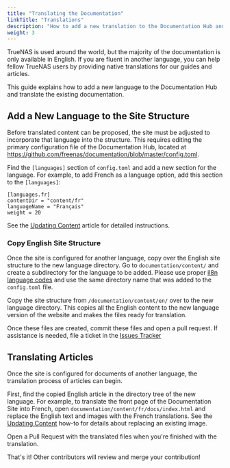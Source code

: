 ```yaml
---
title: "Translating the Documentation"
linkTitle: "Translations"
description: "How to add a new translation to the Documentation Hub and begin translating articles."
weight: 3
---
```


TrueNAS is used around the world, but the majority of the documentation is only available in English. If you are fluent in another language, you can help fellow TrueNAS users by providing native translations for our guides and articles. 

This guide explains how to add a new language to the Documentation Hub and translate the existing documentation.

## Add a New Language to the Site Structure

Before translated content can be proposed, the site must be adjusted to incorporate that language into the structure.
This requires editing the primary configuration file of the Documentation Hub, located at https://github.com/freenas/documentation/blob/master/config.toml.

Find the `[languages]` section of `config.toml` and add a new section for the language.
For example, to add French as a language option, add this section to the `[languages]`:

```
[languages.fr]
contentDir = "content/fr"
languageName = "Français"
weight = 20
```

See the [Updating Content](/docs/contributing-docs/basic/) article for detailed instructions.

### Copy English Site Structure

Once the site is configured for another language, copy over the English site structure to the new language directory. Go to `documentation/content/` and create a subdirectory for the language to be added. Please use proper [il8n language codes](https://www.loc.gov/standards/iso639-2/php/English_list.php) and use the same directory name that was added to the `config.toml` file.

Copy the site structure from `/documentation/content/en/` over to the new language directory.
This copies all the English content to the new language version of the website and makes the files ready for translation.

Once these files are created, commit these files and open a pull request. If assistance is needed, file a ticket in the [Issues Tracker](https://github.com/freenas/documentation/issues/new?title=Adding%20a%20New%20Langauge)

## Translating Articles

Once the site is configured for documents of another language, the translation process of articles can begin. 

First, find the copied English article in the directory tree of the new language.
For example, to translate the front page of the Documentation Site into French, open `documentation/content/fr/docs/index.html` and replace the English text and images with the French translations.
See the [Updating Content](/docs/contributing-docs/basic/#replacing-an-image) how-to for details about replacing an existing image.

Open a Pull Request with the translated files when you're finished with the translation.

That's it! Other contributors will review and merge your contribution!
